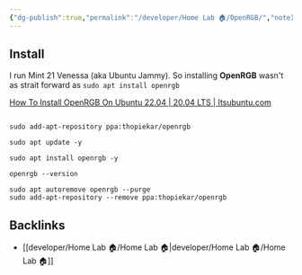 ```yaml
---
{"dg-publish":true,"permalink":"/developer/Home Lab 🏠/OpenRGB/","noteIcon":""}
---
```


## Install

I run Mint 21 Venessa (aka Ubuntu Jammy). So installing **OpenRGB** wasn't as strait forward as `sudo apt install openrgb`

[How To Install OpenRGB On Ubuntu 22.04 | 20.04 LTS | Itsubuntu.com](https://itsubuntu.com/install-openrgb-on-ubuntu-22-04-20-04-lts/)

```shell

sudo add-apt-repository ppa:thopiekar/openrgb

sudo apt update -y

sudo apt install openrgb -y

openrgb --version

sudo apt autoremove openrgb --purge
sudo add-apt-repository --remove ppa:thopiekar/openrgb
```

## Backlinks
- [[developer/Home Lab 🏠/Home Lab 🏠\|developer/Home Lab 🏠/Home Lab 🏠]]